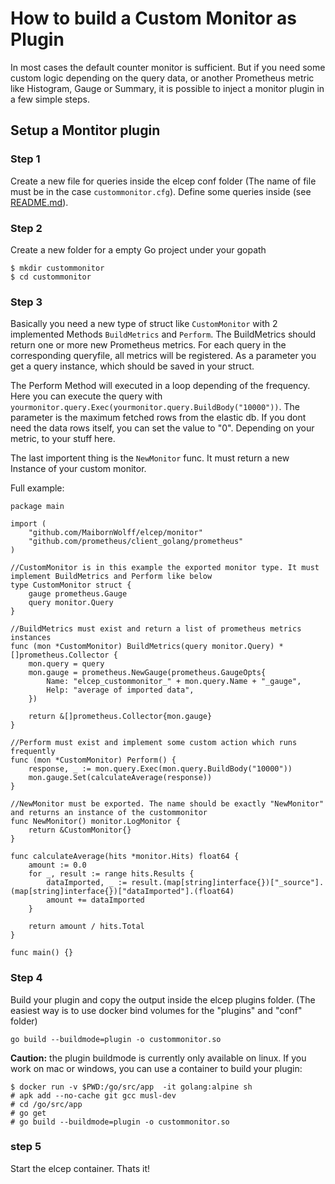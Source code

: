# How to build a Custom Monitor as Plugin

In most cases the default counter monitor is sufficient. But if you need some custom logic depending on the query data, or another Prometheus metric like Histogram, Gauge or Summary, it is possible to inject a monitor plugin in a few simple steps.

## Setup a Montitor plugin

### Step 1

Create a new file for queries inside the elcep conf folder (The name of file must be in the case `custommonitor.cfg`). Define some queries inside (see [README.md](README.md)). 

### Step 2

Create a new folder for a empty Go project under your gopath
```
$ mkdir custommonitor
$ cd custommonitor
```

### Step 3

Basically you need a new type of struct like `CustomMonitor` with 2 implemented Methods `BuildMetrics` and `Perform`. The BuildMetrics should  return one or more new Prometheus metrics. For each query in the corresponding queryfile, all metrics will be registered. As a parameter you get a query instance, which should be saved in your struct.

The Perform Method will executed in a loop depending of the frequency. Here you can execute the query with `yourmonitor.query.Exec(yourmonitor.query.BuildBody("10000"))`. The parameter is the maximum fetched rows from the elastic db. If you dont need the data rows itself, you can set the value to "0". 
Depending on your metric, to your stuff here.

The last importent thing is the `NewMonitor` func. It must return a new Instance of your custom monitor.

Full example:

```
package main

import (
	"github.com/MaibornWolff/elcep/monitor"
	"github.com/prometheus/client_golang/prometheus"
)

//CustomMonitor is in this example the exported monitor type. It must implement BuildMetrics and Perform like below
type CustomMonitor struct {
	gauge prometheus.Gauge
	query monitor.Query
}

//BuildMetrics must exist and return a list of prometheus metrics instances
func (mon *CustomMonitor) BuildMetrics(query monitor.Query) *[]prometheus.Collector {
	mon.query = query
	mon.gauge = prometheus.NewGauge(prometheus.GaugeOpts{
		Name: "elcep_custommonitor_" + mon.query.Name + "_gauge",
		Help: "average of imported data",
	})

	return &[]prometheus.Collector{mon.gauge}
}

//Perform must exist and implement some custom action which runs frequently
func (mon *CustomMonitor) Perform() {
	response, _ := mon.query.Exec(mon.query.BuildBody("10000"))
	mon.gauge.Set(calculateAverage(response))
}

//NewMonitor must be exported. The name should be exactly "NewMonitor" and returns an instance of the custommonitor
func NewMonitor() monitor.LogMonitor {
	return &CustomMonitor{}
}

func calculateAverage(hits *monitor.Hits) float64 {
	amount := 0.0
	for _, result := range hits.Results {
		dataImported, _ := result.(map[string]interface{})["_source"].(map[string]interface{})["dataImported"].(float64)
		amount += dataImported
	}

	return amount / hits.Total
}

func main() {}
```

### Step 4

Build your plugin and copy the output inside the elcep plugins folder. (The easiest way is to use docker bind volumes for the "plugins" and "conf" folder)

```
go build --buildmode=plugin -o custommonitor.so
```

**Caution:** the plugin buildmode is currently only available on linux. If you work on mac or windows, you can use a container to build your plugin: 

```
$ docker run -v $PWD:/go/src/app  -it golang:alpine sh
# apk add --no-cache git gcc musl-dev
# cd /go/src/app
# go get
# go build --buildmode=plugin -o custommonitor.so
```

### step 5

Start the elcep container. Thats it!